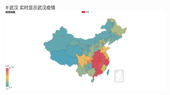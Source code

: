 ＃武汉
实时显示武汉疫情 
![image](https://github.com/one966/wuhan/blob/master/%E7%96%AB%E6%83%85%E5%9C%B0%E5%9B%BE.png)
